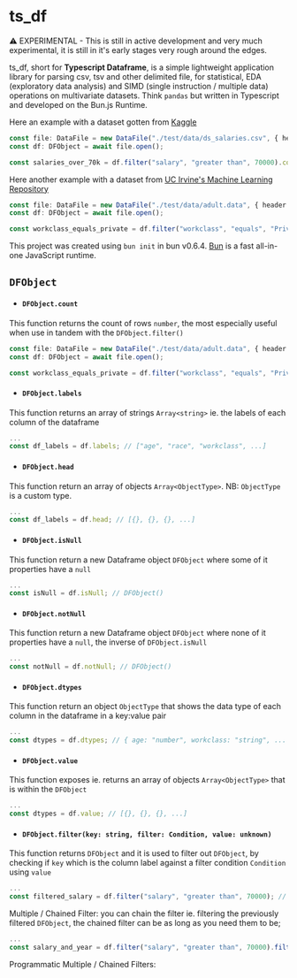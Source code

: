 # ts_df

⚠️ EXPERIMENTAL - This is still in active development and very much experimental, it is still in it's early stages very rough around the edges.

ts_df, short for **Typescript Dataframe**, is a simple lightweight application library for parsing csv, tsv and other delimited file, for statistical, EDA (exploratory data analysis) and SIMD (single instruction / multiple data) operations on multivariate datasets. Think `pandas` but written in Typescript and developed on the Bun.js Runtime.

Here an example with a dataset gotten from [Kaggle](https://www.kaggle.com/datasets/inductiveanks/employee-salaries-for-different-job-roles)

```typescript
const file: DataFile = new DataFile("./test/data/ds_salaries.csv", { header: true, delimiter: "," });
const df: DFObject = await file.open();

const salaries_over_70k = df.filter("salary", "greater than", 70000).count; // 447;
```

Here another example with a dataset from [UC Irvine's Machine Learning Repository](https://archive.ics.uci.edu/dataset/2/adult)

```typescript
const file: DataFile = new DataFile("./test/data/adult.data", { header: true, delimiter: "," });
const df: DFObject = await file.open();

const workclass_equals_private = df.filter("workclass", "equals", "Private").count; // 22,696
```

This project was created using `bun init` in bun v0.6.4. [Bun](https://bun.sh) is a fast all-in-one JavaScript runtime.

## `DFObject`

- #### `DFObject.count`

This function returns the count of rows `number`, the most especially useful when use in tandem with the `DFObject.filter()`

```typescript
const file: DataFile = new DataFile("./test/data/adult.data", { header: true, delimiter: "," });
const df: DFObject = await file.open();

const workclass_equals_private = df.filter("workclass", "equals", "Private").count; // 22,696
```

- #### `DFObject.labels`

This function returns an array of strings `Array<string>` ie. the labels of each column of the dataframe

```typescript
...
const df_labels = df.labels; // ["age", "race", "workclass", ...]
```

- #### `DFObject.head`

This function return an array of objects `Array<ObjectType>`. NB: `ObjectType` is a custom type.

```typescript
...
const df_labels = df.head; // [{}, {}, {}, ...]
```

- #### `DFObject.isNull`

This function return a new Dataframe object `DFObject` where some of it properties have a `null`

```typescript
...
const isNull = df.isNull; // DFObject()
```

- #### `DFObject.notNull`

This function return a new Dataframe object `DFObject` where none of it properties have a `null`, the inverse of `DFObject.isNull`

```typescript
...
const notNull = df.notNull; // DFObject()
```

- #### `DFObject.dtypes`

This function return an object `ObjectType` that shows the data type of each column in the dataframe in a key:value pair

```typescript
...
const dtypes = df.dtypes; // { age: "number", workclass: "string", ... }
```

- #### `DFObject.value`

This function exposes ie. returns an array of objects `Array<ObjectType>` that is within the `DFObject`

```typescript
...
const dtypes = df.value; // [{}, {}, {}, ...]
```

- #### `DFObject.filter(key: string, filter: Condition, value: unknown)`

This function returns `DFObject` and it is used to filter out `DFObject`, by checking if `key` which is the column label against a filter condition `Condition` using `value`

```typescript
...
const filtered_salary = df.filter("salary", "greater than", 70000); // DFObject
```

Multiple / Chained Filter: you can chain the filter ie. filtering the previously filtered `DFObject`, the chained filter can be as long as you need them to be;

```typescript
...
const salary_and_year = df.filter("salary", "greater than", 70000).filter("work_year", "equals", 2020); // DFObject
```

Programmatic Multiple / Chained Filters:
